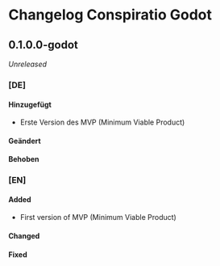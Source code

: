 # Changelog Conspiratio Godot

## 0.1.0.0-godot

_Unreleased_

### [DE]

#### Hinzugefügt
- Erste Version des MVP (Minimum Viable Product)

#### Geändert

#### Behoben

### [EN]

#### Added
- First version of MVP (Minimum Viable Product)

#### Changed

#### Fixed